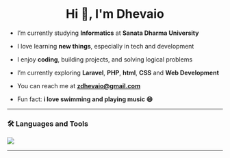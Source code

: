 <h1 align="center">Hi 👋, I'm Dhevaio</h1>

- I’m currently studying **Informatics** at **Sanata Dharma University**

- I love learning **new things**, especially in tech and development

- I enjoy **coding**, building projects, and solving logical problems

- I’m currently exploring **Laravel**, **PHP**, **html**, **CSS** and **Web Development**

-  You can reach me at **zdhevaio@gmail.com**

- Fun fact: **i love swimming and playing music 😄**

---

### 🛠️ Languages and Tools
<p align="left">
  <img src="https://skillicons.dev/icons?i=php,laravel,mysql,html,css,git,vscode" />
</p>

---


